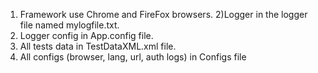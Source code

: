 1) Framework use Chrome and FireFox browsers.
2)Logger in the logger file named mylogfile.txt.
3) Logger config in App.config file.
4) All tests data in TestDataXML.xml file.
5) All configs (browser, lang, url, auth logs) in Configs file
